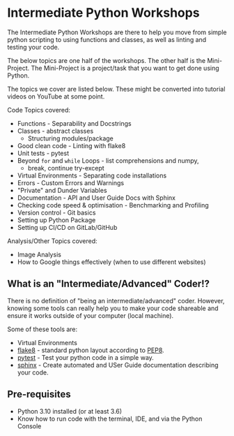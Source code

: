 
# Intermediate Python Workshops

The Intermediate Python Workshops are there to help you move from simple python
scripting to using functions and classes, as well as linting and testing your code.

The below topics are one half of the workshops.
The other half is the Mini-Project. The Mini-Project is a project/task that you
want to get done using Python.

The topics we cover are listed below. These might be converted into tutorial videos
on YouTube at some point.

Code Topics covered:
- Functions - Separability and Docstrings
- Classes - abstract classes
  - Structuring modules/package 
- Good clean code - Linting with flake8
- Unit tests - pytest
- Beyond `for` and `while` Loops - list comprehensions and numpy,
  - break, continue try-except
- Virtual Environments - Separating code installations
- Errors - Custom Errors and Warnings
- "Private" and Dunder Variables
- Documentation - API and User Guide Docs with Sphinx
- Checking code speed & optimisation - Benchmarking and Profiling
- Version control - Git basics
- Setting up Python Package
- Setting up CI/CD on GitLab/GitHub

Analysis/Other Topics covered:
 - Image Analysis
 - How to Google things effectively (when to use different websites)


## What is an "Intermediate/Advanced" Coder!?

There is no definition of "being an intermediate/advanced" coder. However, knowing
some tools can really help you to make your code shareable and ensure it works
outside of your computer (local machine).

Some of these tools are:
- Virtual Environments
- [flake8](https://flake8.pycqa.org/en/latest/) - standard python layout according to [PEP8](https://peps.python.org/pep-0008/).
- [pytest](https://docs.pytest.org/) - Test your python code in a simple way.
- [sphinx](https://www.sphinx-doc.org/en/master/usage/quickstart.html) - Create automated and USer Guide documentation describing your code.

## Pre-requisites

- Python 3.10 installed (or at least 3.6)
- Know how to run code with the terminal, IDE, and via the Python Console
